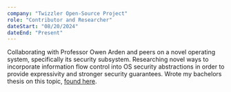 ```yaml
---
company: "Twizzler Open-Source Project"
role: "Contributor and Researcher"
dateStart: "08/20/2024"
dateEnd: "Present"
---
```


Collaborating with Professor Owen Arden and peers on a novel operating
system, specifically its security subsystem. Researching
novel ways to incorporate information flow control into OS security
abstractions in order to provide expressivity and stronger security guarantees.
Wrote my bachelors thesis on this topic, [found here](../../../public/thesis.pdf).
